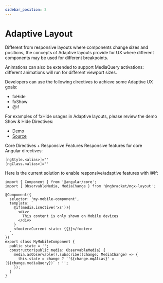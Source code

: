 ```yaml
---
sidebar_position: 2
---
```


# Adaptive Layout
Different from responsive layouts where components change sizes and positions, the concepts of Adaptive layouts provide for UX where different components may be used for different breakpoints.

Animations can also be extended to support MediaQuery activations: different animations will run for different viewport sizes.

Developers can use the following directives to achieve some Adaptive UX goals:

- fxHide
- fxShow
- @if

For examples of fxHide usages in Adaptive layouts, please review the demo Show & Hide Directives:

- [Demo](https://ngx-layout.ngbracket.com/responsive/responsive-layout-direction)
- [Source](https://ngx-layout.ngbracket.com/responsive/responsive-show-hide)

Core Directives + Responsive Features
Responsive features for core Angular directives:

```
[ngStyle.<alias>]=""
[ngClass.<alias>]=""
```

Here is the current solution to enable responsive/adaptive features with @If:

```
import { Component } from '@angular/core';
import { ObservableMedia, MediaChange } from '@ngbracket/ngx-layout';

@Component({
  selector: 'my-mobile-component',
  template: `
    @if(media.isActive('xs')){
      <div>
        This content is only shown on Mobile devices
      </div>
    }
    <footer>Current state: {{}}</footer>
  `,
})
export class MyMobileComponent {
  public state = '';
  constructor(public media: ObservableMedia) {
    media.asObservable().subscribe((change: MediaChange) => {
      this.state = change ? `'${change.mqAlias}' = (${change.mediaQuery})` : '';
    });
  }
}
```
